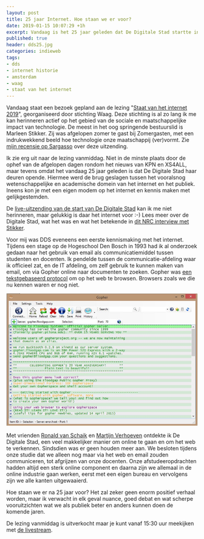 ```yaml
---
layout: post
title: 25 jaar Internet. Hoe staan we er voor? 
date: 2019-01-15 10:07:29 +1h
excerpt: Vandaag is het 25 jaar geleden dat De Digitale Stad startte in Amsterdam. Hoe staan we er nu voor?
published: true
header: dds25.jpg
categories: indieweb
tags: 
- dds
- internet historie
- amsterdam
- waag
- staat van het internet
---
```

Vandaag staat een bezoek gepland aan de lezing "[Staat van het internet 2019](https://waag.org/nl/event/staat-van-het-internet-2019)", georganiseerd door stichting Waag. Deze stichting is al zo lang ik me kan herinneren actief op het gebied van de sociale en maatschappelijke impact van technologie. De meest in het oog springende bestuurslid is Marleen Stikker. Zij was afgelopen zomer te gast bij Zomergasten, met een indrukwekkend beeld hoe technologie onze maatschappij (ver)vormt. Zie [mijn recensie op Sargasso](http://sargasso.nl/recensie-zomergasten-met-marleen-stikker/) over deze uitzending.

Ik zie erg uit naar de lezing vanmiddag. Niet in de minste plaats door de ophef van de afgelopen dagen rondom het nieuws van KPN en XS4ALL, maar tevens omdat het vandaag 25 jaar geleden is dat De Digitale Stad haar deuren opende. Hiermee werd de brug geslagen tussen het vooralsnog wetenschappelijke en academische domein van het internet en het publiek. Ineens kon je met een eigen modem op het internet en kennis maken met gelijkgestemden. 

De [live-uitzending van de start van De Digitale Stad](https://www.youtube.com/watch?v=nCx887IW_wA&feature=youtu.be) kan ik me niet herinneren, maar gelukkig is daar het internet voor :-) Lees meer over de Digitale Stad, wat het was en wat het betekende in [dit NRC interview met Stikker](https://www.nrc.nl/nieuws/2019/01/14/we-moeten-het-internet-heroveren-a3629072). 

Voor mij was DDS eveneens een eerste kennismaking met het internet. Tijdens een stage op de Hogeschool Den Bosch in 1993 had ik al onderzoek gedaan naar het gebruik van email als communicatiemiddel tussen studenten en docenten. Ik pendelde tussen de communicatie-afdeling waar ik officieel zat, en de IT afdeling, om zelf gebruik te kunnen maken van email, om via Gopher online naar documenten te zoeken. Gopher was [een tekstgebaseerd protocol](https://howwegettonext.com/gone-gone-gopher-the-other-world-wide-web-that-almost-was-73eebcc28d3d) om op het web te browsen. Browsers zoals we die nu kennen waren er nog niet. 

![<>](../images/gopher.jpg)

Met vrienden [Ronald van Schaik](https://www.emerce.nl/interviews/kaliber-gebruik-innerlijke-tommy) en [Martijn Verhoeven](https://www.linkedin.com/in/mdverhoeven/) ontdekte ik De Digitale Stad, een veel makkelijker manier om online te gaan en om het web te verkennen. Sindsdien was er geen houden meer aan. We besloten tijdens onze studie dat we alleen nog maar via het web en email zouden communiceren, tot afgrijzen van onze docenten. Onze afstudeeropdrachten hadden altijd een sterk online component en daarna zijn we allemaal in de online industrie gaan werken, eerst met een eigen bureau en vervolgens zijn we alle kanten uitgewaaierd.

Hoe staan we er na 25 jaar voor? Het zal zeker geen enorm positief verhaal worden, maar ik verwacht in elk geval nuance, goed debat en wat scherpe vooruitzichten wat we als publiek beter en anders kunnen doen de komende jaren. 

De lezing vanmiddag is uitverkocht maar je kunt vanaf 15:30 uur meekijken met [de livestream](https://vimeo.com/310786958). 